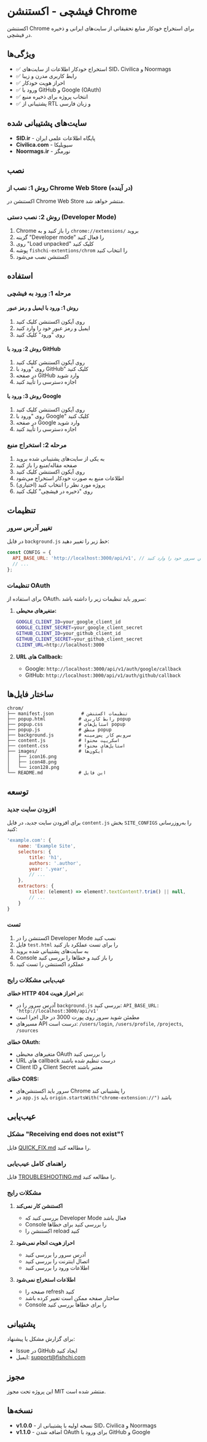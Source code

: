 # فیشچی - اکستنشن Chrome

اکستنشن Chrome برای استخراج خودکار منابع تحقیقاتی از سایت‌های ایرانی و ذخیره در فیشچی.

## ویژگی‌ها

- ✅ استخراج خودکار اطلاعات از سایت‌های SID، Civilica و Noormags
- ✅ رابط کاربری مدرن و زیبا
- ✅ احراز هویت خودکار
- ✅ ورود با GitHub و Google (OAuth)
- ✅ انتخاب پروژه برای ذخیره منبع
- ✅ پشتیبانی از RTL و زبان فارسی

## سایت‌های پشتیبانی شده

- **SID.ir** - پایگاه اطلاعات علمی ایران
- **Civilica.com** - سیویلیکا
- **Noormags.ir** - نورمگز

## نصب

### روش 1: نصب از Chrome Web Store (در آینده)

اکستنشن در Chrome Web Store منتشر خواهد شد.

### روش 2: نصب دستی (Developer Mode)

1. Chrome را باز کنید و به `chrome://extensions/` بروید
2. گزینه "Developer mode" را فعال کنید
3. روی "Load unpacked" کلیک کنید
4. پوشه `fishchi-extentions/chrom` را انتخاب کنید
5. اکستنشن نصب می‌شود

## استفاده

### مرحله 1: ورود به فیشچی

#### روش 1: ورود با ایمیل و رمز عبور

1. روی آیکون اکستنشن کلیک کنید
2. ایمیل و رمز عبور خود را وارد کنید
3. روی "ورود" کلیک کنید

#### روش 2: ورود با GitHub

1. روی آیکون اکستنشن کلیک کنید
2. روی "ورود با GitHub" کلیک کنید
3. در صفحه GitHub وارد شوید
4. اجازه دسترسی را تأیید کنید

#### روش 3: ورود با Google

1. روی آیکون اکستنشن کلیک کنید
2. روی "ورود با Google" کلیک کنید
3. در صفحه Google وارد شوید
4. اجازه دسترسی را تأیید کنید

### مرحله 2: استخراج منبع

1. به یکی از سایت‌های پشتیبانی شده بروید
2. صفحه مقاله/منبع را باز کنید
3. روی آیکون اکستنشن کلیک کنید
4. اطلاعات منبع به صورت خودکار استخراج می‌شود
5. پروژه مورد نظر را انتخاب کنید (اختیاری)
6. روی "ذخیره در فیشچی" کلیک کنید

## تنظیمات

### تغییر آدرس سرور

در فایل `background.js` خط زیر را تغییر دهید:

```javascript
const CONFIG = {
  API_BASE_URL: 'http://localhost:3000/api/v1', // آدرس سرور خود را وارد کنید
  // ...
};
```

### تنظیمات OAuth

برای استفاده از OAuth، سرور باید تنظیمات زیر را داشته باشد:

1. **متغیرهای محیطی:**

   ```bash
   GOOGLE_CLIENT_ID=your_google_client_id
   GOOGLE_CLIENT_SECRET=your_google_client_secret
   GITHUB_CLIENT_ID=your_github_client_id
   GITHUB_CLIENT_SECRET=your_github_client_secret
   CLIENT_URL=http://localhost:3000
   ```

2. **URL های Callback:**
   - Google: `http://localhost:3000/api/v1/auth/google/callback`
   - GitHub: `http://localhost:3000/api/v1/auth/github/callback`

## ساختار فایل‌ها

```
chrom/
├── manifest.json          # تنظیمات اکستنشن
├── popup.html            # رابط کاربری popup
├── popup.css             # استایل‌های popup
├── popup.js              # منطق popup
├── background.js         # سرویس کار پس‌زمینه
├── content.js            # اسکریپت محتوا
├── content.css           # استایل‌های محتوا
├── images/               # آیکون‌ها
│   ├── icon16.png
│   ├── icon48.png
│   └── icon128.png
└── README.md             # این فایل
```

## توسعه

### افزودن سایت جدید

برای افزودن سایت جدید، در فایل `content.js` بخش `SITE_CONFIGS` را به‌روزرسانی کنید:

```javascript
'example.com': {
    name: 'Example Site',
    selectors: {
        title: 'h1',
        authors: '.author',
        year: '.year',
        // ...
    },
    extractors: {
        title: (element) => element?.textContent?.trim() || null,
        // ...
    }
}
```

### تست

1. اکستنشن را در Developer Mode نصب کنید
2. فایل `test.html` را برای تست عملکرد باز کنید
3. به سایت‌های پشتیبانی شده بروید
4. Console را باز کنید و خطاها را بررسی کنید
5. عملکرد اکستنشن را تست کنید

### عیب‌یابی مشکلات رایج

**خطای HTTP 404 در احراز هویت:**

- آدرس سرور را در `background.js` بررسی کنید: `API_BASE_URL: 'http://localhost:3000/api/v1'`
- مطمئن شوید سرور روی پورت 3000 در حال اجرا است
- مسیرهای API درست است: `/users/login`, `/users/profile`, `/projects`, `/sources`

**خطای OAuth:**

- متغیرهای محیطی OAuth را بررسی کنید
- URL های callback درست تنظیم شده باشند
- Client ID و Client Secret معتبر باشند

**خطای CORS:**

- سرور باید اکستنشن‌های Chrome را پشتیبانی کند
- در `app.js` باید `origin.startsWith("chrome-extension://")` باشد

## عیب‌یابی

### مشکل "Receiving end does not exist"؟

فایل [QUICK_FIX.md](./QUICK_FIX.md) را مطالعه کنید.

### راهنمای کامل عیب‌یابی

فایل [TROUBLESHOOTING.md](./TROUBLESHOOTING.md) را مطالعه کنید.

### مشکلات رایج

1. **اکستنشن کار نمی‌کند**

   - بررسی کنید که Developer Mode فعال باشد
   - Console را بررسی کنید برای خطاها
   - اکستنشن را reload کنید

2. **احراز هویت انجام نمی‌شود**

   - آدرس سرور را بررسی کنید
   - اتصال اینترنت را بررسی کنید
   - اطلاعات ورود را بررسی کنید

3. **اطلاعات استخراج نمی‌شود**
   - صفحه را refresh کنید
   - ساختار صفحه ممکن است تغییر کرده باشد
   - Console را برای خطاها بررسی کنید

## پشتیبانی

برای گزارش مشکل یا پیشنهاد:

- Issue در GitHub ایجاد کنید
- ایمیل: support@fishchi.com

## مجوز

این پروژه تحت مجوز MIT منتشر شده است.

## نسخه‌ها

- **v1.0.0** - نسخه اولیه با پشتیبانی از SID، Civilica و Noormags
- **v1.1.0** - اضافه شدن OAuth برای ورود با GitHub و Google
